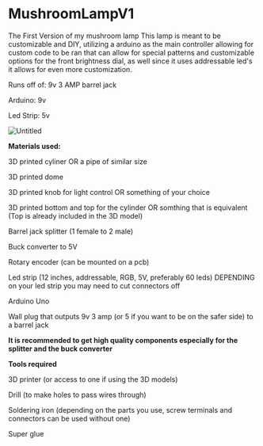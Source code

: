 # MushroomLampV1
The First Version of my mushroom lamp
This lamp is meant to be customizable and DIY, utilizing a arduino as the main controller allowing for custom code to be ran that can allow for special patterns and customizable options for the front brightness dial, as well since it uses addressable led's it allows for even more customization.

Runs off of: 9v 3 AMP barrel jack

Arduino: 9v

Led Strip: 5v

![Untitled](https://github.com/user-attachments/assets/47a2e66f-97d6-46ff-b654-8348a965a057)

**Materials used:**

3D printed cyliner OR a pipe of similar size

3D printed dome

3D printed knob for light control OR something of your choice

3D printed bottom and top for the cylinder OR somthing that is equivalent (Top is already included in the 3D model)

Barrel jack splitter (1 female to 2 male)

Buck converter to 5V

Rotary encoder (can be mounted on a pcb)

Led strip (12 inches, addressable, RGB, 5V, preferably 60 leds) DEPENDING on your led strip you may need to cut connectors off

Arduino Uno

Wall plug that outputs 9v 3 amp (or 5 if you want to be on the safer side) to a barrel jack

**It is recommended to get high quality components especially for the splitter and the buck converter**


**Tools required**

3D printer (or access to one if using the 3D models)

Drill (to make holes to pass wires through)

Soldering iron (depending on the parts you use, screw terminals and connectors can be used without one)

Super glue
